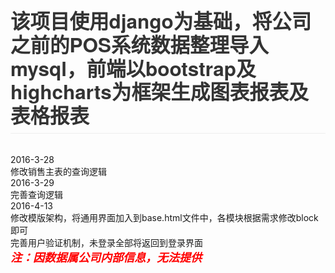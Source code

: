 <h1 style="box-sizing: border-box; font-size: 2.25em; margin-right: 0px; margin-bottom: 16px; margin-left: 0px; line-height: 1.2; padding-bottom: 0.3em; border-bottom-width: 1px; border-bottom-style: solid; border-bottom-color: rgb(238, 238, 238); color: rgb(51, 51, 51); font-family: 'Helvetica Neue', Helvetica, 'Segoe UI', Arial, freesans, sans-serif, 'Apple Color Emoji', 'Segoe UI Emoji', 'Segoe UI Symbol'; margin-top: 0px !important;">该项目使用django为基础，将公司之前的POS系统数据整理导入mysql，前端以bootstrap及highcharts为框架生成图表报表及表格报表</h1>
</span><br />
2016-3-28<br />修改销售主表的查询逻辑<br />
2016-3-29<br />完善查询逻辑<br />
2016-4-13<br />修改模版架构，将通用界面加入到base.html文件中，各模块根据需求修改block即可<br /><div>完善用户验证机制，未登录全部将返回到登录界面</div><div>
<span style="color: rgb(255, 0, 0); font-size: 18px;"><b><i>注：因数据属公司内部信息，无法提供</i></b></span></div></pre>